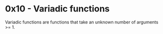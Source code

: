 # 0x10 - Variadic functions

Variadic functions are functions that take an unknown number of arguments >= 1.

